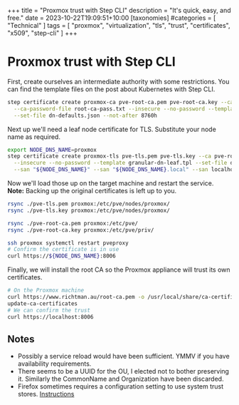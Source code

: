 +++
title = "Proxmox trust with Step CLI"
description = "It's quick, easy, and free."
date = 2023-10-22T19:09:51+10:00
[taxonomies]
#categories = [ "Technical" ]
tags = [ "proxmox", "virtualization", "tls", "trust", "certificates", "x509", "step-cli" ]
+++

# Proxmox trust with Step CLI

First, create ourselves an intermediate authority with some restrictions.
You can find the template files on the post about Kubernetes with Step CLI.

```sh
step certificate create proxmox-ca pve-root-ca.pem pve-root-ca.key --ca root-ca.pem --ca-key root-ca-key.pem \
  --ca-password-file root-ca-pass.txt --insecure --no-password --template granular-dn-intermediate.tpl \
  --set-file dn-defaults.json --not-after 8760h
```

Next up we'll need a leaf node certificate for TLS.
Substitute your node name as required.

```sh
export NODE_DNS_NAME=proxmox
step certificate create proxmox-tls pve-tls.pem pve-tls.key --ca pve-root-ca.pem --ca-key pve-root-ca.key \
  --insecure --no-password --template granular-dn-leaf.tpl --set-file dn-defaults.json --not-after 2160h --bundle \
  --san "${NODE_DNS_NAME}" --san "${NODE_DNS_NAME}.local" --san localhost --san 127.0.0.1 --san ::1 --san "$(getent hosts ${NODE_DNS_NAME} | cut -f1 -d' ')"
```

Now we'll load those up on the target machine and restart the service.
**Note:** Backing up the original certificates is left up to you.

```sh
rsync ./pve-tls.pem proxmox:/etc/pve/nodes/proxmox/
rsync ./pve-tls.key proxmox:/etc/pve/nodes/proxmox/

rsync ./pve-root-ca.pem proxmox:/etc/pve/
rsync ./pve-root-ca.key proxmox:/etc/pve/priv/

ssh proxmox systemctl restart pveproxy
# Confirm the certificate is in use
curl https://${NODE_DNS_NAME}:8006
```

Finally, we will install the root CA so the Proxmox appliance will trust its own certificates.

```sh
# On the Proxmox machine
curl https://www.richtman.au/root-ca.pem -o /usr/local/share/ca-certificates/richtman-au.crt
update-ca-certificates
# We can confirm the trust
curl https://localhost:8006
```

## Notes

- Possibly a service reload would have been sufficient. YMMV if you have availability requirements.
- There seems to be a UUID for the OU, I elected not to bother preserving it.
  Similarly the CommonName and Organization have been discarded.
- Firefox sometimes requires a configuration setting to use system trust stores.
  [Instructions](https://support.mozilla.org/en-US/kb/setting-certificate-authorities-firefox)

